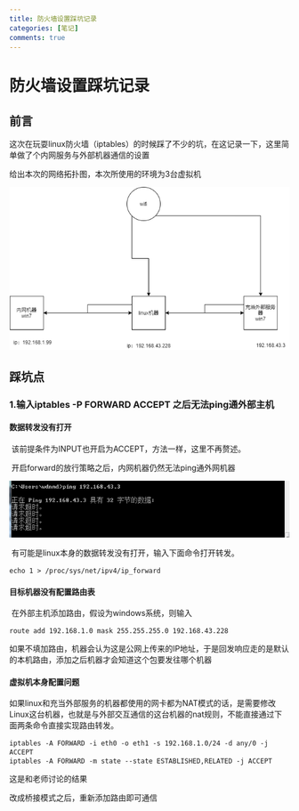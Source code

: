 ```yaml
---
title: 防火墙设置踩坑记录
categories: [笔记]
comments: true
---
```

# 防火墙设置踩坑记录

## 前言

​	这次在玩耍linux防火墙（iptables）的时候踩了不少的坑，在这记录一下，这里简单做了个内网服务与外部机器通信的设置

给出本次的网络拓扑图，本次所使用的环境为3台虚拟机

![](../assets/img/text/1.png)

## 踩坑点

### 1.输入iptables -P FORWARD ACCEPT 之后无法ping通外部主机

#### 数据转发没有打开

​	该前提条件为INPUT也开启为ACCEPT，方法一样，这里不再赘述。

​	开启forward的放行策略之后，内网机器仍然无法ping通外网机器

![image-20210104195251797](../assets/img/text/image-20210104195251797.png)

​	有可能是linux本身的数据转发没有打开，输入下面命令打开转发。

```
echo 1 > /proc/sys/net/ipv4/ip_forward
```

#### 目标机器没有配置路由表

​	在外部主机添加路由，假设为windows系统，则输入

```
route add 192.168.1.0 mask 255.255.255.0 192.168.43.228
```

​	如果不填加路由，机器会认为这是公网上传来的IP地址，于是回发响应走的是默认的本机路由，添加之后机器才会知道这个包要发往哪个机器



#### 虚拟机本身配置问题

​	如果linux和充当外部服务的机器都使用的网卡都为NAT模式的话，是需要修改Linux这台机器，也就是与外部交互通信的这台机器的nat规则，不能直接通过下面两条命令直接实现路由转发。

```
iptables -A FORWARD -i eth0 -o eth1 -s 192.168.1.0/24 -d any/0 -j ACCEPT   
iptables -A FORWARD -m state --state ESTABLISHED,RELATED -j ACCEPT
```

这是和老师讨论的结果

改成桥接模式之后，重新添加路由即可通信